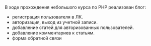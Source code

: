 В ходе прохождения небольшого курса по PHP реализован блог:
- регистрация пользователя в ЛК.
- авторизация, выход из учетной записи.
- добавление статей для авторизованных пользователей.
- добавление комментариев к статьям.
- форма обратной связи
